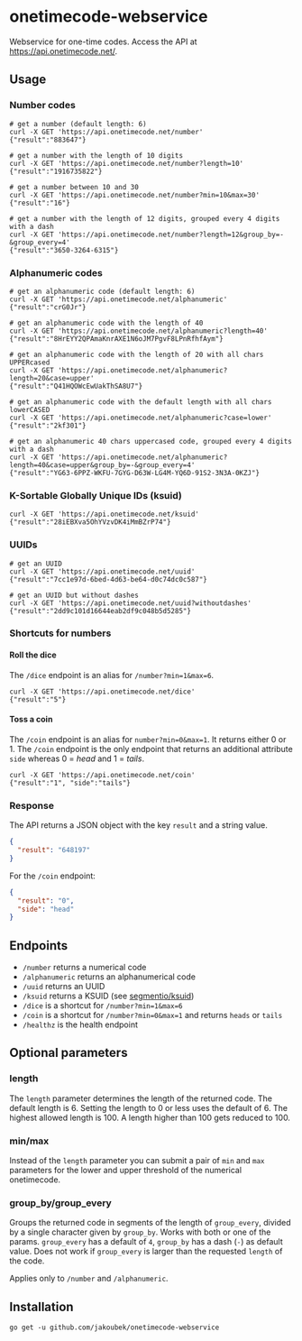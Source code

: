 # onetimecode-webservice
Webservice for one-time codes. Access the API at https://api.onetimecode.net/.

## Usage

### Number codes

```shell
# get a number (default length: 6)
curl -X GET 'https://api.onetimecode.net/number'
{"result":"883647"}

# get a number with the length of 10 digits
curl -X GET 'https://api.onetimecode.net/number?length=10'
{"result":"1916735822"}

# get a number between 10 and 30
curl -X GET 'https://api.onetimecode.net/number?min=10&max=30'
{"result":"16"}

# get a number with the length of 12 digits, grouped every 4 digits with a dash
curl -X GET 'https://api.onetimecode.net/number?length=12&group_by=-&group_every=4'
{"result":"3650-3264-6315"}
```

### Alphanumeric codes

```shell
# get an alphanumeric code (default length: 6)
curl -X GET 'https://api.onetimecode.net/alphanumeric'
{"result":"crG0Jr"}

# get an alphanumeric code with the length of 40
curl -X GET 'https://api.onetimecode.net/alphanumeric?length=40'
{"result":"8HrEYY2QPAmaKnrAXE1N6oJM7PgvF8LPnRfhfAym"}

# get an alphanumeric code with the length of 20 with all chars UPPERcased
curl -X GET 'https://api.onetimecode.net/alphanumeric?length=20&case=upper'
{"result":"Q41HQOWcEwUakThSA8U7"}

# get an alphanumeric code with the default length with all chars lowerCASED
curl -X GET 'https://api.onetimecode.net/alphanumeric?case=lower'
{"result":"2kf301"}

# get an alphanumeric 40 chars uppercased code, grouped every 4 digits with a dash
curl -X GET 'https://api.onetimecode.net/alphanumeric?length=40&case=upper&group_by=-&group_every=4'
{"result":"YG63-6PPZ-WKFU-7GYG-D63W-LG4M-YQ6D-91S2-3N3A-0KZJ"} 
```

### K-Sortable Globally Unique IDs (ksuid)

```shell
curl -X GET 'https://api.onetimecode.net/ksuid'
{"result":"28iEBXva5OhYVzvDK4iMmBZrP74"}
```

### UUIDs

```shell
# get an UUID
curl -X GET 'https://api.onetimecode.net/uuid'
{"result":"7cc1e97d-6bed-4d63-be64-d0c74dc0c587"}

# get an UUID but without dashes
curl -X GET 'https://api.onetimecode.net/uuid?withoutdashes'
{"result":"2dd9c101d16644eab2df9c048b5d5285"}
```

### Shortcuts for numbers

#### Roll the dice

The `/dice` endpoint is an alias for `/number?min=1&max=6`.
```shell
curl -X GET 'https://api.onetimecode.net/dice'
{"result":"5"}
```

#### Toss a coin

The `/coin` endpoint is an alias for `number?min=0&max=1`. It returns either 0 or 1.
The `/coin` endpoint is the only endpoint that returns an additional attribute `side` whereas 0 = *head* and 1 = *tails*.

```shell
curl -X GET 'https://api.onetimecode.net/coin'
{"result":"1", "side":"tails"}
```

### Response

The API returns a JSON object with the key `result` and a string value.

```json
{
  "result": "648197"
}
```

For the `/coin` endpoint:

```json
{
  "result": "0",
  "side": "head"
}
```

## Endpoints

- `/number` returns a numerical code
- `/alphanumeric` returns an alphanumerical code
- `/uuid` returns an UUID
- `/ksuid` returns a KSUID (see [segmentio/ksuid](https://github.com/segmentio/ksuid))
- `/dice` is a shortcut for `/number?min=1&max=6`
- `/coin` is a shortcut for `/number?min=0&max=1` and returns `heads` or `tails`  
- `/healthz` is the health endpoint

## Optional parameters

### length

The `length` parameter determines the length of the returned code. The default length is 6. Setting the length to 0 or less uses the default of 6. The highest allowed length is 100. A length higher than 100 gets reduced to 100.

### min/max

Instead of the `length` parameter you can submit a pair of `min` and `max` parameters for the lower and upper threshold of the numerical onetimecode. 

### group_by/group_every

Groups the returned code in segments of the length of `group_every`, divided by a single character given by `group_by`.
Works with both or one of the params. `group_every` has a default of `4`, `group_by` has a dash (`-`) as default value. Does not work if `group_every` is larger than the requested `length` of the code.

Applies only to `/number` and `/alphanumeric`.

## Installation

```
go get -u github.com/jakoubek/onetimecode-webservice
```
